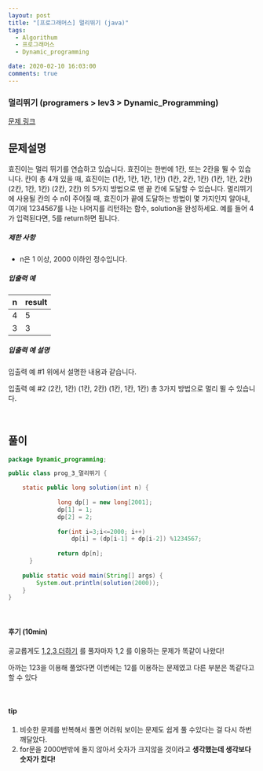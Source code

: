```yaml
---
layout: post
title: "[프로그래머스] 멀리뛰기 (java)"
tags:
  - Algorithum
  - 프로그래머스
  - Dynamic_programming

date: 2020-02-10 16:03:00
comments: true
---
```




###   멀리뛰기 (programers > lev3 > Dynamic_Programming)

[문제 링크](https://programmers.co.kr/learn/courses/30/lessons/12914 )

## 문제설명

효진이는 멀리 뛰기를 연습하고 있습니다. 효진이는 한번에 1칸, 또는 2칸을 뛸 수 있습니다. 칸이 총 4개 있을 때, 효진이는
(1칸, 1칸, 1칸, 1칸)
(1칸, 2칸, 1칸)
(1칸, 1칸, 2칸)
(2칸, 1칸, 1칸)
(2칸, 2칸)
의 5가지 방법으로 맨 끝 칸에 도달할 수 있습니다. 멀리뛰기에 사용될 칸의 수 n이 주어질 때, 효진이가 끝에 도달하는 방법이 몇 가지인지 알아내, 여기에 1234567를 나눈 나머지를 리턴하는 함수, solution을 완성하세요. 예를 들어 4가 입력된다면, 5를 return하면 됩니다.

##### 제한 사항

- n은 1 이상, 2000 이하인 정수입니다.

##### 입출력 예

| n    | result |
| ---- | ------ |
| 4    | 5      |
| 3    | 3      |

##### 입출력 예 설명

입출력 예 #1
위에서 설명한 내용과 같습니다.

입출력 예 #2
(2칸, 1칸)
(1칸, 2칸)
(1칸, 1칸, 1칸)
총 3가지 방법으로 멀리 뛸 수 있습니다.

<br>

## 풀이

```java
package Dynamic_programming;

public class prog_3_멀리뛰기 {

	static public long solution(int n) {
		      
		      long dp[] = new long[2001];
		      dp[1] = 1;
		      dp[2] = 2;
		      
		      for(int i=3;i<=2000; i++)
		    	  dp[i] = (dp[i-1] + dp[i-2]) %1234567;
		      
		      return dp[n];
	  }
	
	public static void main(String[] args) {
		System.out.println(solution(2000));
	}
}

```

<br>

#### 후기 (10min)

공교롭게도 [1,2,3 더하기](https://parksuu.github.io/42-%EB%B0%B1%EC%A4%80-123-%EB%8D%94%ED%95%98%EA%B8%B0-(java)/ ) 를 풀자마자 1,2 를 이용하는 문제가 똑같이 나왔다! <br>

아까는 123을 이용해 풀었다면 이번에는 12를 이용하는 문제였고 다른 부분은 똑같다고 할 수 있다

<br>

#### tip

1. 비슷한 문제를 반복해서 풀면 어려워 보이는 문제도 쉽게 풀 수있다는 걸 다시 하번 깨달았다.
2. for문을 2000번밖에 돌지 않아서 숫자가 크지않을 것이라고 **생각했는데 생각보다 숫자가 컸다!**
